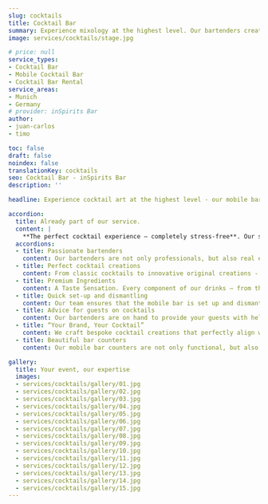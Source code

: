 ```yaml
---
slug: cocktails
title: Cocktail Bar
summary: Experience mixology at the highest level. Our bartenders create unique cocktails with fresh ingredients. Perfect for your event.
image: services/cocktails/stage.jpg

# price: null
service_types:
- Cocktail Bar
- Mobile Cocktail Bar
- Cocktail Bar Rental
service_areas:
- Munich
- Germany
# provider: inSpirits Bar
author:
- juan-carlos
- timo

toc: false
draft: false
noindex: false
translationKey: cocktails
seo: Cocktail Bar - inSpirits Bar
description: ''

headline: Experience cocktail art at the highest level - our mobile bar for your event!

accordion:
  title: Already part of our service.
  content: |
    **The perfect cocktail experience – completely stress-free**. Our service package has everything covered for you to enjoy the perfect cocktails: From premium ingredients and expertly crafted recipes to top-of-the-line bar equipment, professional setup and teardown, and our expert bartenders. Simply enjoy your event – we'll handle all the cocktail arrangements.
  accordions:
  - title: Passionate bartenders
    content: Our bartenders are not only professionals, but also real enthusiasts. They conjure up the best cocktails with passion and creativity and ensure that every drink is a highlight.
  - title: Perfect cocktail creations
    content: From classic cocktails to innovative original creations - our bartenders are masters of their craft and use only the best ingredients. Every cocktail is mixed with precision and attention to detail.
  - title: Premium Ingredients
    content: A Taste Sensation. Every component of our drinks – from the spirits to the ice cubes – is carefully selected to delight your senses. Immerse yourself in a world of flavor and enjoy unforgettable moments.
  - title: Quick set-up and dismantling
    content: Our team ensures that the mobile bar is set up and dismantled quickly and smoothly. So you can concentrate fully on your event while we take care of everything.
  - title: Advice for guests on cocktails
    content: Our bartenders are on hand to provide your guests with help and advice. Whether it's choosing the right cocktail or explaining the ingredients - we offer comprehensive advice and make the cocktail experience even more exciting.
  - title: “Your Brand, Your Cocktail”
    content: We craft bespoke cocktail creations that perfectly align with your brand identity. From corporate colors to logos or a specific taste profile, we bring your vision to life.
  - title: Beautiful bar counters
    content: Our mobile bar counters are not only functional, but also a real eye-catcher. With their stylish design and high-quality equipment, they fit perfectly into any event and create an appealing atmosphere.

gallery:
  title: Your event, our expertise
  images:
  - services/cocktails/gallery/01.jpg
  - services/cocktails/gallery/02.jpg
  - services/cocktails/gallery/03.jpg
  - services/cocktails/gallery/04.jpg
  - services/cocktails/gallery/05.jpg
  - services/cocktails/gallery/06.jpg
  - services/cocktails/gallery/07.jpg
  - services/cocktails/gallery/08.jpg
  - services/cocktails/gallery/09.jpg
  - services/cocktails/gallery/10.jpg
  - services/cocktails/gallery/11.jpg
  - services/cocktails/gallery/12.jpg
  - services/cocktails/gallery/13.jpg
  - services/cocktails/gallery/14.jpg
  - services/cocktails/gallery/15.jpg
---
```


